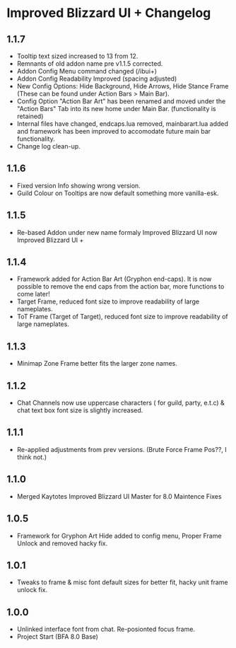 # Improved Blizzard UI +  Changelog

## 1.1.7
* Tooltip text sized increased to 13 from 12.
* Remnants of old addon name pre v1.1.5 corrected.
* Addon Config Menu command changed (/ibui+)
* Addon Config Readability Improved (spacing adjusted)
* New Config Options: Hide Background, Hide Arrows, Hide Stance Frame  (These can be found under Action Bars > Main Bar).
* Config Option "Action Bar Art" has been renamed and moved under the "Action Bars" Tab into its new home under Main Bar. (functionality is retained)
* Internal files have changed, endcaps.lua removed, mainbarart.lua added and framework has been improved to accomodate future main bar functionality.
* Change log clean-up.

## 1.1.6
* Fixed version Info showing wrong version.
* Guild Colour on Tooltips are now default something more vanilla-esk.

## 1.1.5
* Re-based Addon under new name formaly Improved Blizzard UI now Improved Blizzard UI +

## 1.1.4
* Framework added for Action Bar Art (Gryphon end-caps). It is now possible to remove the end caps from the action bar, more functions to come later!
* Target Frame, reduced font size to improve readability of large nameplates. 
* ToT Frame (Target of Target),  reduced font size to improve readability of large nameplates.

## 1.1.3 
* Minimap Zone Frame better fits the larger zone names.

## 1.1.2 
* Chat Channels now use uppercase characters ( for guild, party, e.t.c) & chat text box font size is slightly increased.

## 1.1.1 
* Re-applied adjustments from prev versions. (Brute Force Frame Pos??, I think not.)

## 1.1.0 
* Merged Kaytotes Improved Blizzard UI Master for 8.0 Maintence Fixes

## 1.0.5 
* Framework for Gryphon Art Hide added to config menu, Proper Frame Unlock and removed hacky fix.

## 1.0.1 
* Tweaks to frame & misc font default sizes for better fit, hacky unit frame unlock fix.

## 1.0.0 
* Unlinked interface font from chat. Re-posionted focus frame. 
* Project Start (BFA 8.0 Base)
